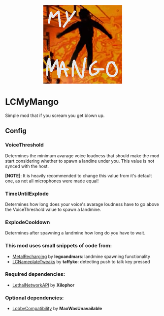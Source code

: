 <div align="center">
<img src="./assets/logo.png"/>
</div>

# LCMyMango

Simple mod that if you scream you get blown up.

## Config

### VoiceThreshold

Determines the minimum avarage voice loudness that should make the mod
start considering whether to spawn a landine under you. This value is
not synced with the host.

<b>[NOTE]</b>: It is heavily recommended to change this value from it's default one,
as not all microphones were made equal!

### TimeUntilExplode

Determines how long does your voice's avarage loudness have to go above the
VoiceThreshold value to spawn a landmine.

### ExplodeCooldown

Determines after spawning a landmine how long do you have to wait.

### This mod uses small snippets of code from:

- [MetalRecharging](https://github.com/legoandmars/MetalRecharging) by <b>legoandmars</b>: landmine spawning functionality
- [LCNameplateTweaks](https://github.com/taffyko/LCNameplateTweaks) by <b>taffyko</b>: detecting push to talk key pressed

### Required dependencies:

- [LethalNetworkAPI](https://github.com/Xilophor/LethalNetworkAPI) by <b>Xilophor</b>

### Optional dependencies:

- [LobbyCompatibility](https://github.com/MaxWasUnavailable/LobbyCompatibility) by <b>MaxWasUnavailable
</b>
